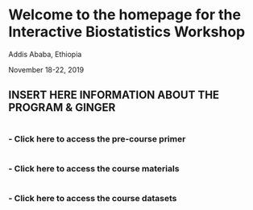 # Welcome to the homepage for the Interactive Biostatistics Workshop

Addis Ababa, Ethiopia

November 18-22, 2019

INSERT HERE INFORMATION ABOUT THE PROGRAM & GINGER
----------------------------------------------------------------------------------------------------------------------------

#  

### - Click here to access the pre-course primer

#  

### - Click here to access the course materials

#  

### - Click here to access the course datasets

